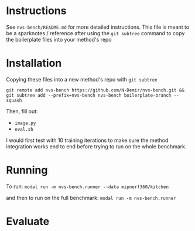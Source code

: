 # Instructions

See `nvs-bench/README.md` for more detailed instructions. This file is meant to be a sparknotes / reference after using the `git subtree` command to copy the boilerplate files into your method's repo

# Installation
Copying these files into a new method's repo with `git subtree`
```
git remote add nvs-bench https://github.com/N-Demir/nvs-bench.git && git subtree add --prefix=nvs-bench nvs-bench boilerplate-branch --squash
```

Then, fill out:
- `image.py`
- `eval.sh`

I would first test with 10 training iterations to make sure the method integration works end to end before trying to run on the whole benchmark.

# Running
To run:
`modal run -m nvs-bench.runner --data mipnerf360/kitchen`

and then to run on the full benchmark:
`modal run -m nvs-bench.runner`

# Evaluate